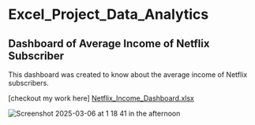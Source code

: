 # Excel_Project_Data_Analytics
## Dashboard of Average Income of Netflix Subscriber								
This dashboard was created to know about the average income of Netflix subscribers.

[checkout my work here] [Netflix_Income_Dashboard.xlsx](https://github.com/user-attachments/files/19113421/Netflix_Income_Dashboard.xlsx)

![Screenshot 2025-03-06 at 1 18 41 in the afternoon](https://github.com/user-attachments/assets/6b3b233c-72b5-43a1-84ba-e89606cc6fb8)

